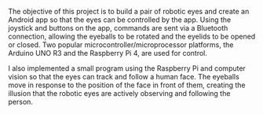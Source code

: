 The objective of this project is to build a pair of robotic eyes and create an Android app so that the eyes can be controlled by the app. Using the joystick and buttons on the app, commands are sent via a Bluetooth connection, allowing the eyeballs to be rotated and the eyelids to be opened or closed. Two popular microcontroller/microprocessor platforms, the Arduino UNO R3 and the Raspberry Pi 4, are used for control.

I also implemented a small program using the Raspberry Pi and computer vision so that the eyes can track and follow a human face. The eyeballs move in response to the position of the face in front of them, creating the illusion that the robotic eyes are actively observing and following the person.

